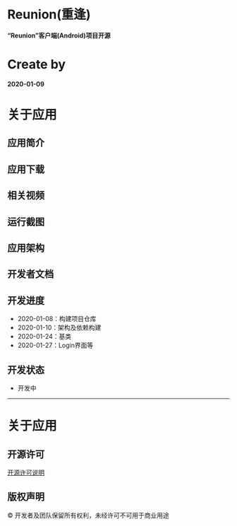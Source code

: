 # Reunion(重逢)
**“Reunion”客户端(Android)项目开源**
# Create by
**2020-01-09**
# 关于应用
## 应用简介
## 应用下载
## 相关视频
## 运行截图
## 应用架构
## 开发者文档
## 开发进度
* 2020-01-08：构建项目仓库
* 2020-01-10：架构及依赖构建
* 2020-01-24：基类
* 2020-01-27：Login界面等
## 开发状态
* 开发中
****
# 关于应用
## 开源许可
[开源许可说明](https://github.com/CappuccinoZero/Reunion/blob/master/LICENSE)
## 版权声明
© 开发者及团队保留所有权利，未经许可不可用于商业用途
